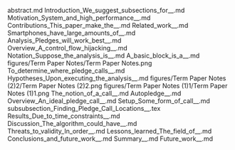 abstract.md
Introduction_We_suggest_subsections_for__.md
Motivation_System_and_high_performance__.md
Contributions_This_paper_make_the__.md
Related_work__.md
Smartphones_have_large_amounts_of__.md
Analysis_Pledges_will_work_best__.md
Overview_A_control_flow_hijacking__.md
Notation_Suppose_the_analysis_is__.md
A_basic_block_is_a__.md
figures/Term Paper Notes/Term Paper Notes.png
To_determine_where_pledge_calls__.md
Hypotheses_Upon_executing_the_analysis__.md
figures/Term Paper Notes (2)2/Term Paper Notes (2)2.png
figures/Term Paper Notes (1)1/Term Paper Notes (1)1.png
The_notion_of_a_call__.md
Autopledge__.md
Overview_An_ideal_pledge_call__.md
Setup_Some_form_of_call__.md
subsubsection_Finding_Pledge_Call_Locations__.tex
Results_Due_to_time_constraints__.md
Discussion_The_algorithm_could_have__.md
Threats_to_validity_In_order__.md
Lessons_learned_The_field_of__.md
Conclusions_and_future_work__.md
Summary__.md
Future_work__.md
